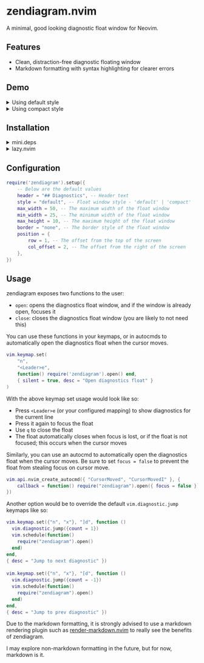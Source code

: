 # zendiagram.nvim

A minimal, good looking diagnostic float window for Neovim.

## Features

- Clean, distraction-free diagnostic floating window
- Markdown formatting with syntax highlighting for clearer errors

## Demo

<details>
  <summary>Using default style</summary>

Multiple diagnostics:
<img src="https://github.com/caliguIa/zendiagram.nvim/blob/main/assets/default_multi.png?raw=true" style="width: 100%"/>

</details>

<details>
  <summary>Using compact style</summary>

Multiple diagnostics:
<img src="https://github.com/caliguIa/zendiagram.nvim/blob/main/assets/compact_multi.png?raw=true" style="width: 100%"/>

Single diagnostic:
<img src="https://github.com/caliguIa/zendiagram.nvim/blob/main/assets/compact_single.png?raw=true" style="width: 100%"/>

</details>

## Installation

<details>
  <summary>mini.deps</summary>

Using [mini.deps](https://github.com/echasnovski/mini.nvim/blob/main/readmes/mini-deps.md):

```lua
add("caliguIa/zendiagram.nvim")
require('zendiagram').setup()
```

</details>

<details>
  <summary>lazy.nvim</summary>

Using [lazy.nvim](https://github.com/folke/lazy.nvim):

```lua
return {
    "caliguIa/zendiagram.nvim",
    opts = {},
}
```

</details>

## Configuration

```lua
require('zendiagram').setup({
    -- Below are the default values
    header = "## Diagnostics", -- Header text
    style = "default", -- Float window style - 'default' | 'compact'
    max_width = 50, -- The maximum width of the float window
    min_width = 25, -- The minimum width of the float window
    max_height = 10, -- The maximum height of the float window
    border = "none", -- The border style of the float window
    position = {
        row = 1, -- The offset from the top of the screen
        col_offset = 2, -- The offset from the right of the screen
    },
})
```

## Usage

zendiagram exposes two functions to the user:

- `open`: opens the diagnostics float window, and if the window is already open, focuses it
- `close`: closes the diagnostics float window (you are likely to not need this)

You can use these functions in your keymaps, or in autocmds to automatically open the diagnostics float when the cursor moves.

```lua
vim.keymap.set(
    "n",
    "<Leader>e",
    function() require('zendiagram').open() end,
    { silent = true, desc = "Open diagnostics float" }
)
```

With the above keymap set usage would look like so:

- Press `<Leader>e` (or your configured mapping) to show diagnostics for the current line
- Press it again to focus the float
- Use `q` to close the float
- The float automatically closes when focus is lost, or if the float is not focused; this occurs when the cursor moves

Similarly, you can use an autocmd to automatically open the diagnostics float when the cursor moves.
Be sure to set `focus = false` to prevent the float from stealing focus on cursor move.

```lua
vim.api.nvim_create_autocmd({ "CursorMoved", "CursorMovedI" }, {
    callback = function() require("zendiagram").open({ focus = false }) end,
})
```

Another option would be to override the default `vim.diagnostic.jump` keymaps like so:

```lua
vim.keymap.set({"n", "x"}, "]d", function ()
  vim.diagnostic.jump({count = 1})
  vim.schedule(function()
    require("zendiagram").open()
  end)
end,
{ desc = "Jump to next diagnostic" })

vim.keymap.set({"n", "x"}, "[d", function ()
  vim.diagnostic.jump({count = -1})
  vim.schedule(function()
    require("zendiagram").open()
  end)
end,
{ desc = "Jump to prev diagnostic" })
```

Due to the markdown formatting, it is strongly advised to use a markdown rendering plugin such as
[render-markdown.nvim](https://github.com/MeanderingProgrammer/render-markdown.nvim) to really see the benefits of zendiagram.

I may explore non-markdown formatting in the future, but for now, markdown is it.
